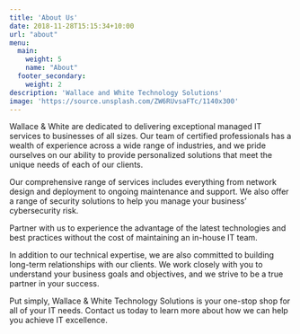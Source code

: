 ```yaml
---
title: 'About Us'
date: 2018-11-28T15:15:34+10:00
url: "about"
menu:
  main:
    weight: 5
    name: "About"
  footer_secondary:
    weight: 2
description: 'Wallace and White Technology Solutions'
image: 'https://source.unsplash.com/ZW6RUvsaFTc/1140x300'
---
```


Wallace & White are dedicated to delivering exceptional managed IT services to businesses of all sizes. Our team of certified professionals has a wealth of experience across a wide range of industries, and we pride ourselves on our ability to provide personalized solutions that meet the unique needs of each of our clients.

Our comprehensive range of services includes everything from network design and deployment to ongoing maintenance and support. We also offer a range of security solutions to help you manage your business’ cybersecurity risk. 

Partner with us to experience the advantage of the latest technologies and best practices without the cost of maintaining an in-house IT team.

In addition to our technical expertise, we are also committed to building long-term relationships with our clients. We work closely with you to understand your business goals and objectives, and we strive to be a true partner in your success.

Put simply, Wallace & White Technology Solutions is your one-stop shop for all of your IT needs. Contact us today to learn more about how we can help you achieve IT excellence.
